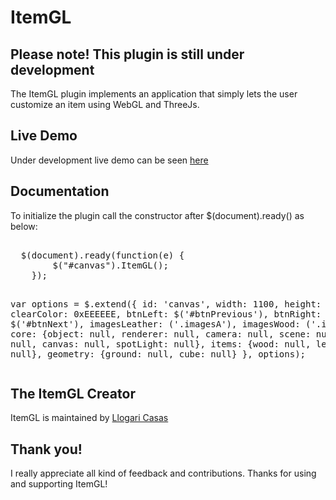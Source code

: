 # ItemGL

<h2>Please note! This plugin is still under development</h2>
<p>The ItemGL plugin implements an application that simply lets the user customize an item using WebGL and ThreeJs.</p>
<h2>Live Demo</h2>
<p>Under development live demo can be seen <a href="http://itemgl.kaleidoscop.net/" target="_blank">here</a></p>
<h2>Documentation</h2>
<p>To initialize the plugin call the constructor after $(document).ready() as below:</p>
<pre>  
  $(document).ready(function(e) {
		$("#canvas").ItemGL();
 	});

 var options =  $.extend({
			id: 'canvas',
			width: 1100,
			height: 650,
			clearColor: 0xEEEEEE,
			btnLeft: $('#btnPrevious'),
			btnRight: $('#btnNext'),
			imagesLeather: ('.imagesA'),
			imagesWood: ('.imagesB'),
			core: {object: null,
			       renderer: null, 
			       camera: null, 
			       scene: null, 
			       light: null, 
			       canvas: null, 
			       spotLight: null},
			items: {wood: null, leather: null},
			geometry: {ground: null, cube: null}
	}, options);
</pre>
<h2>The ItemGL Creator</h2>
<p>ItemGL is maintained by <a href="https://github.com/llogaricasas" target="_blank">Llogari Casas</a></p>

<h2>Thank you!</h2>
<p>I really appreciate all kind of feedback and contributions. Thanks for using and supporting ItemGL!</p>
